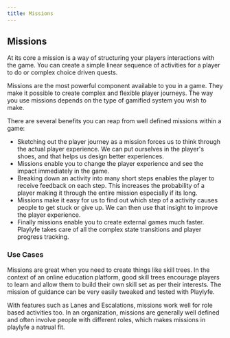 ```yaml
---
title: Missions
---
```


## Missions

At its core a mission is a way of structuring your players interactions with the game. You can create a simple linear sequence of activities for a player to do or complex choice driven quests.

Missions are the most powerful component available to you in a game. They make it possible to create complex and flexible player journeys. The way you use missions depends on the type of gamified system you wish to make.

There are several benefits you can reap from well defined missions within a game:

* Sketching out the player journey as a mission forces us to think through the actual player experience. We can put ourselves in the player's shoes, and that helps us design better experiences.
* Missions enable you to change the player experience and see the impact immediately in the game.
* Breaking down an activity into many short steps enables the player to receive feedback on each step. This increases the probability of a player making it through the entire mission especially if its long.
* Missions make it easy for us to find out which step of a activity causes people to get stuck or give up. We can then use that insight to improve the player experience.
* Finally missions enable you to create external games much faster. Playlyfe takes care of all the complex state transitions and player progress tracking.

### Use Cases

Missions are great when you need to create things like skill trees. In the context of an online education platform, good skill trees encourage players to learn and allow them to build their own skill set as per their interests. The mission of guidance can be very easily tweaked and tested with Playlyfe.

With features such as Lanes and Escalations, missions work well for role based activities too. In an organization, missions are generally well defined and often involve people with different roles, which makes missions in playlyfe a natrual fit.


